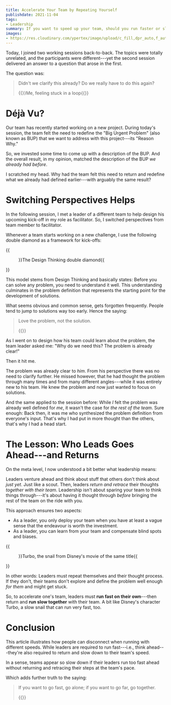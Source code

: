 ```yaml
---
title: Accelerate Your Team by Repeating Yourself
publishdate: 2021-11-04
tags:
- Leadership
summary: If you want to speed up your team, should you run faster or slower as their leader? Today, I found one answer.
images:
- https://res.cloudinary.com/ypertex/image/upload/c_fill,dpr_auto,f_auto,g_auto,h_630,q_auto,w_1200/5374d06b-ac10-48a2-bee0-27c3efa0fe38
---
```


Today, I joined two working sessions back-to-back. The topics were totally unrelated, and the participants were different---yet the second session delivered an answer to a question that arose in the first.

The question was:

> Didn't we clarify this already? Do we really have to do this again?
>
> {{<attribution>}}Me, feeling stuck in a loop{{</attribution>}}

# Déjà Vu?

Our team has recently started working on a new project. During today's session, the team felt the need to redefine the "Big Urgent Problem" (also known as BUP) that we want to address with this project---its "Reason Why."

So, we invested some time to come up with a description of the BUP. And the overall result, in my opinion, matched the description of the BUP *we already had before*.

I scratched my head. Why had the team felt this need to return and redefine what we already had defined earlier---with arguably the same result?

# Switching Perspectives Helps

In the following session, I met a leader of a different team to help design his upcoming kick-off in my role as facilitator. So, I switched perspectives from team member to facilitator.

Whenever a team starts working on a new challenge, I use the following double diamond as a framework for kick-offs:

{{<figure src="5ed2799f-4aa6-440b-b7dd-942a76ca6d31" transformation="full">}}The Design Thinking double diamond{{</figure>}}

This model stems from Design Thinking and basically states: Before you can solve any problem, you need to understand it well. This understanding culminates in the problem definition that represents the starting point for the development of solutions.

What seems obvious and common sense, gets forgotten frequently. People tend to jump to solutions way too early. Hence the saying:

> Love the problem, not the solution.
>
> {{<attribution cite="[Ash Maurya](https://blog.leanstack.com/love-the-problem-not-your-solution/)" />}}

As I went on to design how his team could learn about the problem, the team leader asked me: "Why do we need this? The problem is already clear!"

Then it hit me.

The problem was already clear to *him*. From his perspective there was no need to clarify further. He missed however, that he had thought the problem through many times and from many different angles---while it was entirely new to his team. He knew the problem and now just wanted to focus on solutions.

And the same applied to the session before: While *I* felt the problem was already well defined for *me*, it wasn't the case for *the rest of the team*. Sure enough: Back then, it was me who synthesized the problem definition from everyone's input. That's why I had put in more thought than the others, that's why I had a head start.

# The Lesson: Who Leads Goes Ahead---and Returns

On the meta level, I now understood a bit better what leadership means:

Leaders venture ahead and think about stuff that others don't think about *just yet*. Just like a scout. Then, leaders *return and retrace* their thoughts *together with their team*. Leadership isn't about sparing your team to think things through---it's about having it thought through *before* bringing the rest of the team on the ride with you.

This approach ensures two aspects:
* As a leader, you only deploy your team when you have at least a vague sense that the endeavour is worth the investment.
* As a leader, you can learn from your team and compensate blind spots and biases.

{{<figure src="5374d06b-ac10-48a2-bee0-27c3efa0fe38" cite="[Wallpaper Flare](https://www.wallpaperflare.com/turbo-turbo-movie-disney-character-wallpaper-mnkql)">}}Turbo, the snail from Disney's movie of the same title{{</figure>}}

In other words: Leaders must repeat themselves and their thought process. If they don't, their teams don't explore and define the problem well enough *for them* and might get stuck.

So, to accelerate one's team, leaders must **run fast on their own**---then return and **run slow together** with their team. A bit like Disney's character Turbo, a slow snail that can run very fast, too.

# Conclusion

This article illustrates how people can disconnect when running with different speeds. While leaders are required to run fast---i.e., think ahead---they're also required to return and slow down to their team's speed.

In a sense, teams appear so slow down if their leaders run too fast ahead without returning and retracing their steps at the team's pace.

Which adds further truth to the saying:

> If you want to go fast, go alone; if you want to go far, go together.
>
> {{<attribution cite="[Source unclear](https://andrewwhitby.com/2020/12/25/if-you-want-to-go-fast/)" />}}

